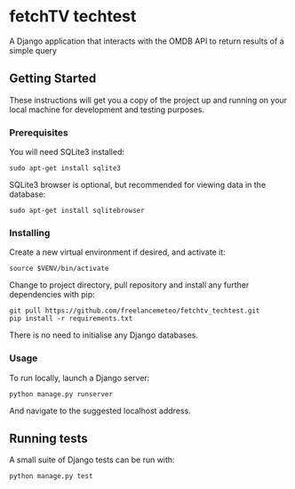 # fetchTV techtest

A Django application that interacts with the OMDB API to return results of a simple query

## Getting Started

These instructions will get you a copy of the project up and running on your local machine for development and testing purposes.

### Prerequisites

You will need SQLite3 installed:

```
sudo apt-get install sqlite3
```

SQLite3 browser is optional, but recommended for viewing data in the database:

```
sudo apt-get install sqlitebrowser
```

### Installing

Create a new virtual environment if desired, and activate it:

```
source $VENV/bin/activate
```

Change to project directory, pull repository and install any further dependencies with pip:

```
git pull https://github.com/freelancemeteo/fetchtv_techtest.git
pip install -r requirements.txt
```

There is no need to initialise any Django databases.

### Usage

To run locally, launch a Django server:

```
python manage.py runserver
```

And navigate to the suggested localhost address.


## Running tests

A small suite of Django tests can be run with:

```
python manage.py test
```
